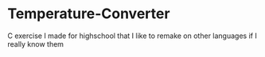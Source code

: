 # Temperature-Converter
C exercise I made for highschool that I like to remake on other languages if I really know them
